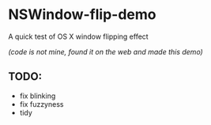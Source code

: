 NSWindow-flip-demo
==================

A quick test of OS X window flipping effect

*(code is not mine, found it on the web and made this demo)*

TODO:
----------

* fix blinking
* fix fuzzyness
* tidy

